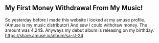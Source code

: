 ## My First Money Withdrawal From My Music!
So yesterday before i made this website i looked at my amuse profile. (Amuse is my music distributor) And saw i could withdraw money. 
The amount was 4.24$. Anyways my debut album is releasing on my birthday. https://share.amuse.io/album/sa-st-24
